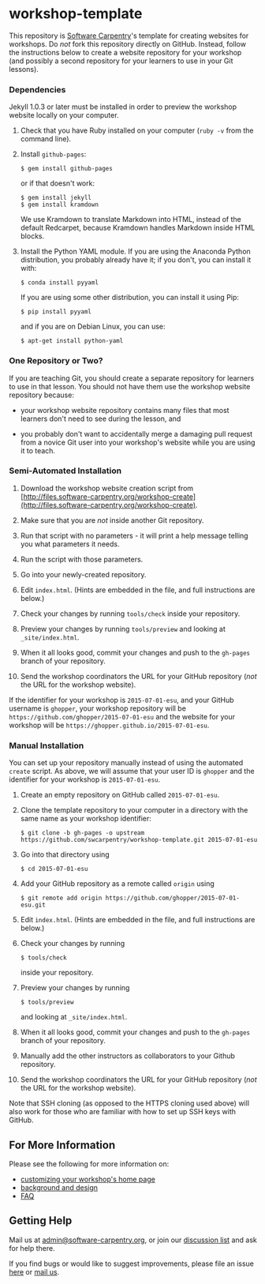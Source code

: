 # workshop-template

This repository is [Software Carpentry](http://software-carpentry.org)'s
template for creating websites for workshops.  Do *not* fork this
repository directly on GitHub.  Instead, follow the instructions below
to create a website repository for your workshop (and possibly a
second repository for your learners to use in your Git lessons).

### Dependencies

Jekyll 1.0.3 or later must be installed in order to preview the workshop
website locally on your computer.

1.  Check that you have Ruby installed on your computer (`ruby -v`
    from the command line).

2. Install `github-pages`:

    ~~~
    $ gem install github-pages
    ~~~

    or if that doesn't work:

    ~~~
    $ gem install jekyll
    $ gem install kramdown
    ~~~

    We use Kramdown to translate Markdown into HTML, instead of the
    default Redcarpet, because Kramdown handles Markdown inside HTML
    blocks.

3.  Install the Python YAML module.  If you are using the Anaconda
    Python distribution, you probably already have it; if you don't,
    you can install it with:

    ~~~
    $ conda install pyyaml
    ~~~

    If you are using some other distribution, you can install it using
    Pip:

    ~~~
    $ pip install pyyaml
    ~~~

    and if you are on Debian Linux, you can use:

    ~~~
    $ apt-get install python-yaml
    ~~~

### One Repository or Two?

If you are teaching Git, you should create a separate repository for
learners to use in that lesson.  You should not have them use the
workshop website repository because:

*   your workshop website repository contains many files that
    most learners don't need to see during the lesson, and

*   you probably don't want to accidentally merge a damaging pull
    request from a novice Git user into your workshop's website while
    you are using it to teach.

### Semi-Automated Installation

1.  Download the workshop website creation script from
    [http://files.software-carpentry.org/workshop-create](http://files.software-carpentry.org/workshop-create).

2.  Make sure that you are *not* inside another Git repository.

3.  Run that script with no parameters - it will print a help message telling you what parameters it needs.

4.  Run the script with those parameters.

5.  Go into your newly-created repository.

6.  Edit `index.html`.  (Hints are embedded in the file, and full instructions are below.)

7.  Check your changes by running `tools/check` inside your repository.

8.  Preview your changes by running `tools/preview` and looking at `_site/index.html`.

9.  When it all looks good, commit your changes and push to the `gh-pages` branch of your repository.

10. Send the workshop coordinators the URL for your GitHub repository (*not* the URL for the workshop website).

If the identifier for your workshop is `2015-07-01-esu`, and your
GitHub username is `ghopper`, your workshop repository will be
`https://github.com/ghopper/2015-07-01-esu` and the website for your
workshop will be `https://ghopper.github.io/2015-07-01-esu`.

### Manual Installation

You can set up your repository manually instead of using the automated
`create` script.  As above, we will assume that your user ID is `ghopper` and
the identifier for your workshop is `2015-07-01-esu`.

1.  Create an empty repository on GitHub called `2015-07-01-esu`.

2.  Clone the template repository to your computer in a directory with the same
    name as your workshop identifier:

    ~~~
    $ git clone -b gh-pages -o upstream https://github.com/swcarpentry/workshop-template.git 2015-07-01-esu
    ~~~

3.  Go into that directory using

    ~~~
    $ cd 2015-07-01-esu
    ~~~

4.  Add your GitHub repository as a remote called `origin` using

    ~~~
    $ git remote add origin https://github.com/ghopper/2015-07-01-esu.git
    ~~~

5.  Edit `index.html`. (Hints are embedded in the file, and full instructions
    are below.)

6.  Check your changes by running

    ~~~
    $ tools/check
    ~~~

    inside your repository.

7.  Preview your changes by running

    ~~~
    $ tools/preview
    ~~~

    and looking at `_site/index.html`.

8.  When it all looks good, commit your changes and push to the `gh-pages`
    branch of your repository.

9.  Manually add the other instructors as collaborators to your Github
    repository.

10. Send the workshop coordinators the URL for your GitHub repository (*not* the
    URL for the workshop website).

Note that SSH cloning (as opposed to the HTTPS cloning used above)
will also work for those who are familiar with how to set up SSH keys
with GitHub.

## For More Information

Please see the following for more information on:

*   [customizing your workshop's home page](CUSTOMIZATION.md)
*   [background and design](DESIGN.md)
*   [FAQ](FAQ.md)

## Getting Help

Mail us at [admin@software-carpentry.org](mailto:admin@software-carpentry.org),
or join our [discussion list](http://lists.software-carpentry.org/mailman/listinfo/discuss_lists.software-carpentry.org)
and ask for help there.

If you find bugs or would like to suggest improvements,
please file an issue [here](https://github.com/swcarpentry/workshop-template)
or [mail us](mailto:admin@software-carpentry.org).

